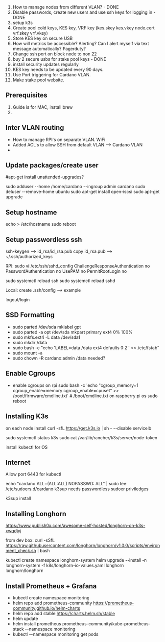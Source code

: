 1. How to manage nodes from different VLAN? - DONE
2. Disable passwords, create new users and use ssh keys for logging in - DONE
3. setup k3s
4. Create pool cold keys, KES key, VRF key (kes.skey  kes.vkey  node.cert  vrf.skey  vrf.vkey)
5. Store KES key on secure USB
6. How will metrics be accessible? Alerting? Can I alert myself via text message automatically? Pagerduty?
7. Change ssh port on block node to non 22
8. buy 2 secure usbs for stake pool keys - DONE
9. install security updates regularly
10. KES key needs to be updated every 90 days. 
11. Use Port triggering for Cardano VLAN.
12. Make stake pool website.

Prerequisites
-------------

1. Guide is for MAC, install brew
2. 

Inter VLAN routing
------------------

- How to manage RPI's on separate VLAN. WiFi
- Added ACL's to allow SSH from default VLAN --> Cardano VLAN
- 

Update packages/create user
---------------------------

#apt-get install unattended-upgrades?

sudo adduser --home /home/cardano --ingroup admin cardano
sudo deluser --remove-home ubuntu
sudo apt-get install open-iscsi
sudo apt-get upgrade

Setup hostname
--------------
echo <hostname> > /etc/hostname
sudo reboot

Setup passwordless ssh
----------------------
ssh-keygen --> id_rsa/id_rsa.pub
copy id_rsa.pub --> ~/.ssh/authorized_keys

RPI:
sudo vi /etc/ssh/sshd_config
  ChallengeResponseAuthentication no
  PasswordAuthentication no
  UsePAM no
  PermitRootLogin no

sudo systemctl reload ssh
sudo systemctl reload sshd

Local:
create .ssh/config --> example

logout/login

SSD Formatting
--------------

- sudo parted /dev/sda mklabel gpt
- sudo parted -a opt /dev/sda mkpart primary ext4 0% 100%
- sudo mkfs.ext4 -L data /dev/sda1
- sudo mkdir /data
- sudo bash -c "echo 'LABEL=data        /data ext4 defaults 0 2 ' >> /etc/fstab"
- sudo mount -a
- sudo chown -R cardano:admin /data needed?

Enable Cgroups
--------------
- enable cgroups on rpi
sudo bash -c 'echo "cgroup_memory=1 cgroup_enable=memory cgroup_enable=cpuset" >> /boot/firmware/cmdline.txt' # /boot/cmdline.txt on raspberry pi os
sudo reboot

Installing K3s
--------------

on each node install curl -sfL https://get.k3s.io | sh - --disable servicelb

sudo systemctl status k3s
sudo cat /var/lib/rancher/k3s/server/node-token

install kubectl for OS

Internet
--------
Allow port 6443 for kubectl

echo "cardano ALL=(ALL:ALL) NOPASSWD: ALL" | sudo tee /etc/sudoers.d/cardano
k3sup needs passwordless sudoer priviledges

k3sup install 


Installing Longhorn
-------------------
https://www.publish0x.com/awesome-self-hosted/longhorn-on-k3s-xwqdjyj

from dev box:
curl -sSfL https://raw.githubusercontent.com/longhorn/longhorn/v1.0.0/scripts/environment_check.sh | bash

kubectl create namespace longhorn-system
helm upgrade --install -n longhorn-system -f k8s/longhorn-io-values.yaml longhorn longhorn/longhorn

Install Prometheus + Grafana
----------------------------

- kubectl create namespace monitoring
- helm repo add prometheus-community https://prometheus-community.github.io/helm-charts
- helm repo add stable https://charts.helm.sh/stable
- helm update
- helm install prometheus prometheus-community/kube-prometheus-stack --namespace monitoring 
- kubectl --namespace monitoring get pods


